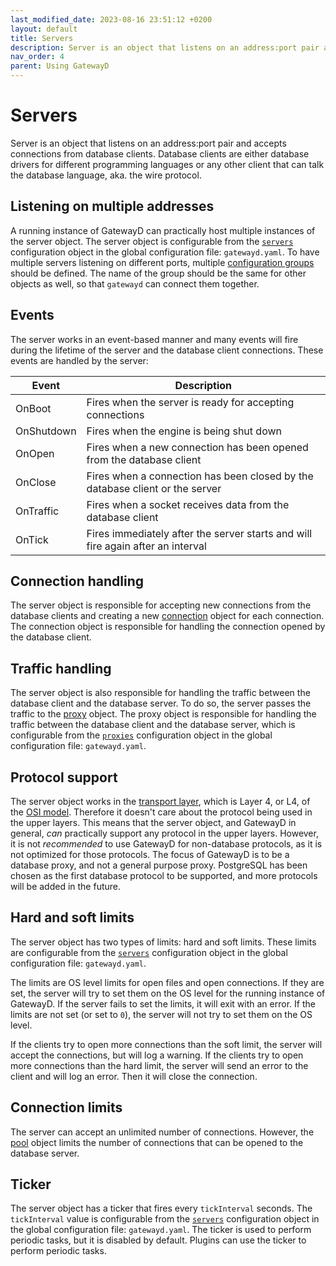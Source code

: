 ```yaml
---
last_modified_date: 2023-08-16 23:51:12 +0200
layout: default
title: Servers
description: Server is an object that listens on an address:port pair and accepts connections from database clients.
nav_order: 4
parent: Using GatewayD
---
```


# Servers

Server is an object that listens on an address:port pair and accepts connections from database clients. Database clients are either database drivers for different programming languages or any other client that can talk the database language, aka. the wire protocol.

## Listening on multiple addresses

A running instance of GatewayD can practically host multiple instances of the server object. The server object is configurable from the [`servers`](/using-gatewayd/global-configuration/servers) configuration object in the global configuration file: `gatewayd.yaml`. To have multiple servers listening on different ports, multiple [configuration groups](/miscellaneous/glossary#configuration-group) should be defined. The name of the group should be the same for other objects as well, so that `gatewayd` can connect them together.

## Events

The server works in an event-based manner and many events will fire during the lifetime of the server and the database client connections. These events are handled by the server:

| Event      | Description                                                                     |
| ---------- | ------------------------------------------------------------------------------- |
| OnBoot     | Fires when the server is ready for accepting connections                        |
| OnShutdown | Fires when the engine is being shut down                                        |
| OnOpen     | Fires when a new connection has been opened from the database client            |
| OnClose    | Fires when a connection has been closed by the database client or the server    |
| OnTraffic  | Fires when a socket receives data from the database client                      |
| OnTick     | Fires immediately after the server starts and will fire again after an interval |

## Connection handling

The server object is responsible for accepting new connections from the database clients and creating a new [connection](/miscellaneous/glossary#connection) object for each connection. The connection object is responsible for handling the connection opened by the database client.

## Traffic handling

The server object is also responsible for handling the traffic between the database client and the database server. To do so, the server passes the traffic to the [proxy](/miscellaneous/glossary#proxy) object. The proxy object is responsible for handling the traffic between the database client and the database server, which is configurable from the [`proxies`](/using-gatewayd/global-configuration/proxies) configuration object in the global configuration file: `gatewayd.yaml`.

## Protocol support

The server object works in the [transport layer](https://en.wikipedia.org/wiki/Transport_layer), which is Layer 4, or L4, of the [OSI model](https://en.wikipedia.org/wiki/OSI_model). Therefore it doesn't care about the protocol being used in the upper layers. This means that the server object, and GatewayD in general, *can* practically support any protocol in the upper layers. However, it is not *recommended* to use GatewayD for non-database protocols, as it is not optimized for those protocols. The focus of GatewayD is to be a database proxy, and not a general purpose proxy. PostgreSQL has been chosen as the first database protocol to be supported, and more protocols will be added in the future.

## Hard and soft limits

The server object has two types of limits: hard and soft limits. These limits are configurable from the [`servers`](/using-gatewayd/global-configuration/servers) configuration object in the global configuration file: `gatewayd.yaml`.

The limits are OS level limits for open files and open connections. If they are set, the server will try to set them on the OS level for the running instance of GatewayD. If the server fails to set the limits, it will exit with an error. If the limits are not set (or set to `0`), the server will not try to set them on the OS level.

If the clients try to open more connections than the soft limit, the server will accept the connections, but will log a warning. If the clients try to open more connections than the hard limit, the server will send an error to the client and will log an error. Then it will close the connection.

## Connection limits

The server can accept an unlimited number of connections. However, the [pool](pools) object limits the number of connections that can be opened to the database server.

## Ticker

The server object has a ticker that fires every `tickInterval` seconds. The `tickInterval` value is configurable from the [`servers`](/using-gatewayd/global-configuration/servers) configuration object in the global configuration file: `gatewayd.yaml`. The ticker is used to perform periodic tasks, but it is disabled by default. Plugins can use the ticker to perform periodic tasks.
